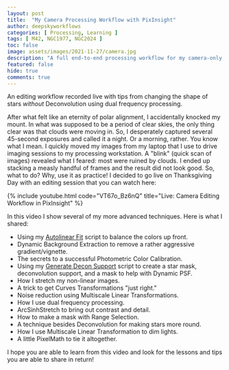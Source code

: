 ```yaml
---
layout: post
title:  "My Camera Processing Workflow with PixInsight"
author: deepskyworkflows
categories: [ Processing, Learning ]
tags: [ M42, NGC1977, NGC2024 ]
toc: false
image: assets/images/2021-11-27/camera.jpg
description: "A full end-to-end processing workflow for my camera-only (no telescope) photos focused on PixInsight. Contains some advanced tips for rounding stars, stretching contrast, and making masks."
featured: false
hide: true
comments: true
---
```


An editing workflow recorded live with tips from changing the shape of stars _without_ Deconvolution using dual frequency processing.

After what felt like an eternity of polar alignment, I accidentally knocked my mount. In what was supposed to be a period of clear skies, the only thing clear was that clouds were moving in. So, I desperately captured several 45-second exposures and called it a night. Or a morning, rather. You know what I mean. I quickly moved my images from my laptop that I use to drive imaging sessions to my processing workstation. A "blink" (quick scan of images) revealed what I feared: most were ruined by clouds. I ended up stacking a measly handful of frames and the result did not look good. So, what to do? Why, use it as practice! I decided to go live on Thanksgiving Day with an editing session that you can watch here:

{% include youtube.html code="VT67o_Bz6nQ" title="Live: Camera Editing Workflow in PixInsight" %}

In this video I show several of my more advanced techniques. Here is what I shared:

- Using my [Autolinear Fit](https://github.com/DeepSkyWorkflows/DeepSkyWorkflowScripts/blob/main/docs/autoLinearFit.md) script to balance the colors up front.
- Dynamic Background Extraction to remove a rather aggressive gradient/vignette.
- The secrets to a successful Photometric Color Calibration.
- Using my [Generate Decon Support](https://github.com/DeepSkyWorkflows/DeepSkyWorkflowScripts/blob/main/docs/generateDeconSupport.md) script to create a star mask, deconvolution support, and a mask to help with Dynamic PSF.
- How I stretch my non-linear images.
- A trick to get Curves Transformations "just right."
- Noise reduction using Multiscale Linear Transformations.
- How I use dual frequency processing.
- ArcSinhStretch to bring out contrast and detail.
- How to make a mask with Range Selection.
- A technique besides Deconvolution for making stars more round.
- How I use Multiscale Linear Transformation to dim lights.
- A little PixelMath to tie it altogether.

I hope you are able to learn from this video and look for the lessons and tips you are able to share in return!